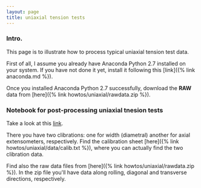 ```yaml
---
layout: page
title: uniaxial tension tests
---
```



### Intro.
This page is to illustrate how to process typical uniaxial tension test data.

First of all, I assume you already have Anaconda Python 2.7 installed on your system.
If you have not done it yet, install it following this [link]({% link anaconda.md %}).

Once you installed Anaconda Python 2.7 successfully, download the **RAW** data from [here]({% link howtos/uniaxial/rawdata.zip %}).



### Notebook for post-processing uniaxial tnesion tests


Take a look at this [link](https://github.com/youngung/plasticity_lecture/blob/master/ipynb/02_Uniaxial_tension_test_data_analysis.ipynb).

There you have two clibrations: one for width (diametral) another for axial extensometers, respectively.
Find the calibration sheet [here]({% link howtos/uniaxial/data/calib.txt %}), where you can actually find the two clibration data.

Find also the raw data files from [here]({% link howtos/uniaxial/rawdata.zip %}). In the zip file you'll have data along rolling, diagonal and transverse directions, respectively.
